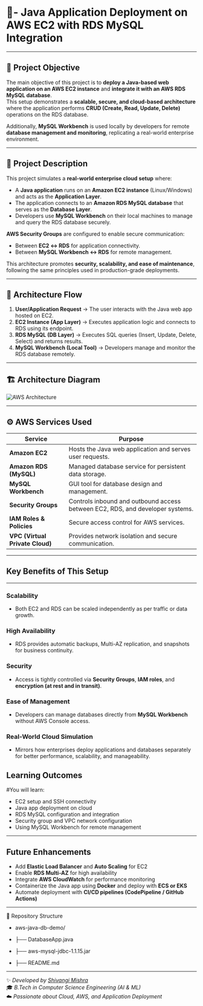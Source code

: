 # 🚀- **Java Application Deployment on AWS EC2 with RDS MySQL Integration**

---

## 📌 **Project Objective**

The main objective of this project is to **deploy a Java-based web application on an AWS EC2 instance** and **integrate it with an AWS RDS MySQL database**.  
This setup demonstrates a **scalable, secure, and cloud-based architecture** where the application performs **CRUD (Create, Read, Update, Delete)** operations on the RDS database.  

Additionally, **MySQL Workbench** is used locally by developers for remote **database management and monitoring**, replicating a real-world enterprise environment.

---

## 📌 **Project Description**

This project simulates a **real-world enterprise cloud setup** where:

- A **Java application** runs on an **Amazon EC2 instance** (Linux/Windows) and acts as the **Application Layer**.  
- The application connects to an **Amazon RDS MySQL database** that serves as the **Database Layer**.  
- Developers use **MySQL Workbench** on their local machines to manage and query the RDS database securely.  

**AWS Security Groups** are configured to enable secure communication:
- Between **EC2 ↔ RDS** for application connectivity.
- Between **MySQL Workbench ↔ RDS** for remote management.

This architecture promotes **security, scalability, and ease of maintenance**, following the same principles used in production-grade deployments.

---

## 📌 **Architecture Flow**

1. **User/Application Request** → The user interacts with the Java web app hosted on EC2.  
2. **EC2 Instance (App Layer)** → Executes application logic and connects to RDS using its endpoint.  
3. **RDS MySQL (DB Layer)** → Executes SQL queries (Insert, Update, Delete, Select) and returns results.  
4. **MySQL Workbench (Local Tool)** → Developers manage and monitor the RDS database remotely.  
---

## 🏗️ **Architecture Diagram**

![AWS Architecture](https://github.com/user-attachments/assets/084f5ae2-84d4-437d-9f99-fa4b2eb36fec)

---

## ⚙️ **AWS Services Used**

| Service | Purpose |
|----------|----------|
| **Amazon EC2** | Hosts the Java web application and serves user requests. |
| **Amazon RDS (MySQL)** | Managed database service for persistent data storage. |
| **MySQL Workbench** | GUI tool for database design and management. |
| **Security Groups** | Controls inbound and outbound access between EC2, RDS, and developer systems. |
| **IAM Roles & Policies** | Secure access control for AWS services. |
| **VPC (Virtual Private Cloud)** | Provides network isolation and secure communication. |
---


##  **Key Benefits of This Setup**
---------------------------------

###  **Scalability**
- Both EC2 and RDS can be scaled independently as per traffic or data growth.  

###  **High Availability**
- RDS provides automatic backups, Multi-AZ replication, and snapshots for business continuity.  

###  **Security**
- Access is tightly controlled via **Security Groups**, **IAM roles**, and **encryption (at rest and in transit)**.  

###  **Ease of Management**
- Developers can manage databases directly from **MySQL Workbench** without AWS Console access.  

###  **Real-World Cloud Simulation**
- Mirrors how enterprises deploy applications and databases separately for better performance, scalability, and manageability.  

##  **Learning Outcomes**

#You will learn:

- EC2 setup and SSH connectivity  
- Java app deployment on cloud  
- RDS MySQL configuration and integration  
- Security group and VPC network configuration  
- Using MySQL Workbench for remote management  

---

##  **Future Enhancements**

- Add **Elastic Load Balancer** and **Auto Scaling** for EC2  
- Enable **RDS Multi-AZ** for high availability  
- Integrate **AWS CloudWatch** for performance monitoring  
- Containerize the Java app using **Docker** and deploy with **ECS or EKS**  
- Automate deployment with **CI/CD pipelines (CodePipeline / GitHub Actions)**

---
📂 Repository Structure

- aws-java-db-demo/

- ├── DatabaseApp.java
- ├── aws-mysql-jdbc-1.1.15.jar
- ├── README.md
---

✨ _Developed by [Shivangi Mishra](https://github.com/)_  
🎓 _B.Tech in Computer Science Engineering (AI & ML)_  
☁️ _Passionate about Cloud, AWS, and Application Deployment_  

